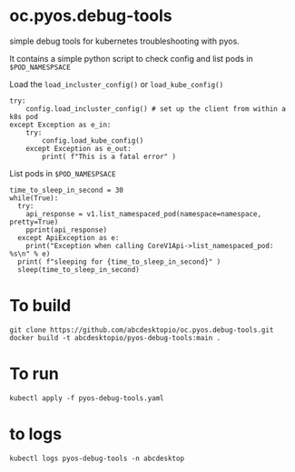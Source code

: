 # oc.pyos.debug-tools
simple debug tools for kubernetes troubleshooting with pyos.

It contains a simple python script to check config and list pods in `$POD_NAMESPSACE`

Load the `load_incluster_config()` or `load_kube_config()`
```
try:
    config.load_incluster_config() # set up the client from within a k8s pod
except Exception as e_in:
    try:
        config.load_kube_config()
    except Exception as e_out:
        print( f"This is a fatal error" )
```

List pods in `$POD_NAMESPSACE`

```
time_to_sleep_in_second = 30
while(True):
  try:
    api_response = v1.list_namespaced_pod(namespace=namespace, pretty=True)
    pprint(api_response)
  except ApiException as e:
    print("Exception when calling CoreV1Api->list_namespaced_pod: %s\n" % e)
  print( f"sleeping for {time_to_sleep_in_second}" )
  sleep(time_to_sleep_in_second)
```

# To build

```
git clone https://github.com/abcdesktopio/oc.pyos.debug-tools.git
docker build -t abcdesktopio/pyos-debug-tools:main .
```

# To run 

```
kubectl apply -f pyos-debug-tools.yaml 
```

# to logs 

```
kubectl logs pyos-debug-tools -n abcdesktop
```
